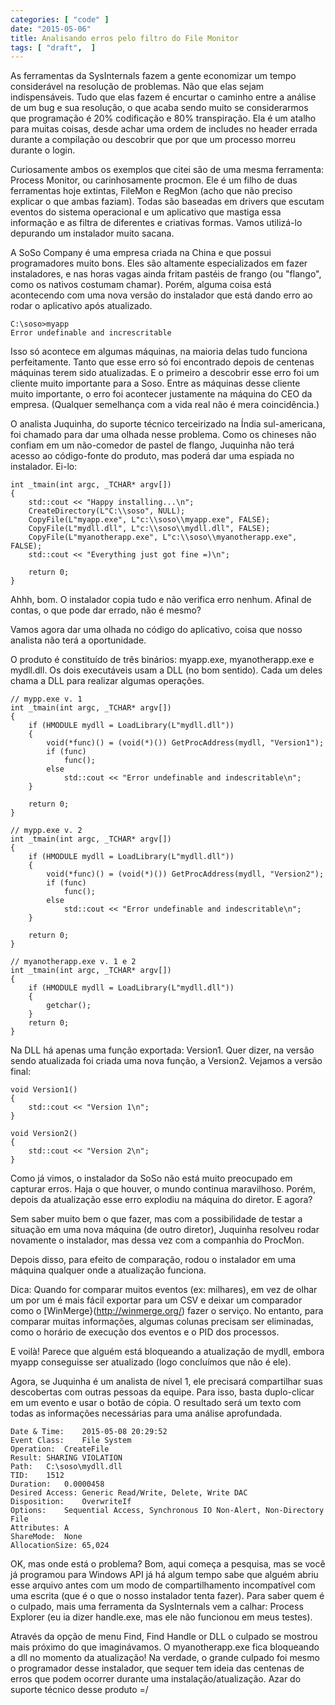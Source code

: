 ```yaml
---
categories: [ "code" ]
date: "2015-05-06"
title: Analisando erros pelo filtro do File Monitor
tags: [ "draft",  ]
---
```

As ferramentas da SysInternals fazem a gente economizar um tempo considerável na resolução de problemas. Não que elas sejam indispensáveis. Tudo que elas fazem é encurtar o caminho entre a análise de um bug e sua resolução, o que acaba sendo muito se considerarmos que programação é 20% codificação e 80% transpiração. Ela é um atalho para muitas coisas, desde achar uma ordem de includes no header errada durante a compilação ou descobrir que por que um processo morreu durante o login.

Curiosamente ambos os exemplos que citei são de uma mesma ferramenta: Process Monitor, ou carinhosamente procmon. Ele é um filho de duas ferramentas hoje extintas, FileMon e RegMon (acho que não preciso explicar o que ambas faziam). Todas são baseadas em drivers que escutam eventos do sistema operacional e um aplicativo que mastiga essa informação e as filtra de diferentes e criativas formas. Vamos utilizá-lo depurando um instalador muito sacana.

A SoSo Company é uma empresa criada na China e que possui programadores muito bons. Eles são altamente especializados em fazer instaladores, e nas horas vagas ainda fritam pastéis de frango (ou "flango", como os nativos costumam chamar). Porém, alguma coisa está acontecendo com uma nova versão do instalador que está dando erro ao rodar o aplicativo após atualizado.

    C:\soso>myapp
    Error undefinable and increscritable

Isso só acontece em algumas máquinas, na maioria delas tudo funciona perfeitamente. Tanto que esse erro só foi encontrado depois de centenas máquinas terem sido atualizadas. E o primeiro a descobrir esse erro foi um cliente muito importante para a Soso. Entre as máquinas desse cliente muito importante, o erro foi acontecer justamente na máquina do CEO da empresa. (Qualquer semelhança com a vida real não é mera coincidência.)

O analista Juquinha, do suporte técnico terceirizado na Índia sul-americana, foi chamado para dar uma olhada nesse problema. Como os chineses não confiam em um não-comedor de pastel de flango, Juquinha não terá acesso ao código-fonte do produto, mas poderá dar uma espiada no instalador. Ei-lo:

    int _tmain(int argc, _TCHAR* argv[])
    {
    	std::cout << "Happy installing...\n";
    	CreateDirectory(L"C:\\soso", NULL);
    	CopyFile(L"myapp.exe", L"c:\\soso\\myapp.exe", FALSE);
    	CopyFile(L"mydll.dll", L"c:\\soso\\mydll.dll", FALSE);
    	CopyFile(L"myanotherapp.exe", L"c:\\soso\\myanotherapp.exe", FALSE);
    	std::cout << "Everything just got fine =)\n";
    
    	return 0;
    }

Ahhh, bom. O instalador copia tudo e não verifica erro nenhum. Afinal de contas, o que pode dar errado, não é mesmo?

Vamos agora dar uma olhada no código do aplicativo, coisa que nosso analista não terá a oportunidade.

O produto é constituído de três binários: myapp.exe, myanotherapp.exe e mydll.dll. Os dois executáveis usam a DLL (no bom sentido). Cada um deles chama a DLL para realizar algumas operações.

    // mypp.exe v. 1
    int _tmain(int argc, _TCHAR* argv[])
    {
    	if (HMODULE mydll = LoadLibrary(L"mydll.dll"))
    	{
    		void(*func)() = (void(*)()) GetProcAddress(mydll, "Version1");
    		if (func)
    			func();
    		else
    			std::cout << "Error undefinable and indescritable\n";
    	}
    
    	return 0;
    }
    
    // mypp.exe v. 2
    int _tmain(int argc, _TCHAR* argv[])
    {
    	if (HMODULE mydll = LoadLibrary(L"mydll.dll"))
    	{
    		void(*func)() = (void(*)()) GetProcAddress(mydll, "Version2");
    		if (func)
    			func();
    		else
    			std::cout << "Error undefinable and indescritable\n";
    	}
    
    	return 0;
    }
    
    // myanotherapp.exe v. 1 e 2
    int _tmain(int argc, _TCHAR* argv[])
    {
    	if (HMODULE mydll = LoadLibrary(L"mydll.dll"))
    	{
    		getchar();
    	}
    	return 0;
    }

Na DLL há apenas uma função exportada: Version1. Quer dizer, na versão sendo atualizada foi criada uma nova função, a Version2. Vejamos a versão final:

    void Version1()
    {
    	std::cout << "Version 1\n";
    }
    
    void Version2()
    {
    	std::cout << "Version 2\n";
    }

Como já vimos, o instalador da SoSo não está muito preocupado em capturar erros. Haja o que houver, o mundo continua maravilhoso. Porém, depois da atualização esse erro explodiu na máquina do diretor. E agora?

Sem saber muito bem o que fazer, mas com a possibilidade de testar a situação em uma nova máquina (de outro diretor), Juquinha resolveu rodar novamente o instalador, mas dessa vez com a companhia do ProcMon.

Depois disso, para efeito de comparação, rodou o instalador em uma máquina qualquer onde a atualização funciona.

Dica: Quando for comparar muitos eventos (ex: milhares), em vez de olhar um por um é mais fácil exportar para um CSV e deixar um comparador como o [WinMerge}(http://winmerge.org/) fazer o serviço. No entanto, para comparar muitas informações, algumas colunas precisam ser eliminadas, como o horário de execução dos eventos e o PID dos processos.

E voilà! Parece que alguém está bloqueando a atualização de mydll, embora myapp conseguisse ser atualizado (logo concluímos que não é ele).

Agora, se Juquinha é um analista de nível 1, ele precisará compartilhar suas descobertas com outras pessoas da equipe. Para isso, basta duplo-clicar em um evento e usar o botão de cópia. O resultado será um texto com todas as informações necessárias para uma análise aprofundada.

    Date & Time:	2015-05-08 20:29:52
    Event Class:	File System
    Operation:	CreateFile
    Result:	SHARING VIOLATION
    Path:	C:\soso\mydll.dll
    TID:	1512
    Duration:	0.0000458
    Desired Access:	Generic Read/Write, Delete, Write DAC
    Disposition:	OverwriteIf
    Options:	Sequential Access, Synchronous IO Non-Alert, Non-Directory File
    Attributes:	A
    ShareMode:	None
    AllocationSize:	65,024

OK, mas onde está o problema? Bom, aqui começa a pesquisa, mas se você já programou para Windows API já há algum tempo sabe que alguém abriu esse arquivo antes com um modo de compartilhamento incompatível com uma escrita (que é o que o nosso instalador tenta fazer). Para saber quem é o culpado, mais uma ferramenta da SysInternals vem a calhar: Process Explorer (eu ia dizer handle.exe, mas ele não funcionou em meus testes).

Através da opção de menu Find, Find Handle or DLL o culpado se mostrou mais próximo do que imaginávamos. O myanotherapp.exe fica bloqueando a dll no momento da atualização! Na verdade, o grande culpado foi mesmo o programador desse instalador, que sequer tem ideia das centenas de erros que podem ocorrer durante uma instalação/atualização. Azar do suporte técnico desse produto =/

